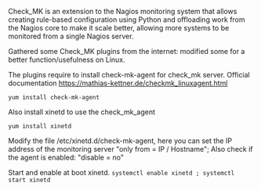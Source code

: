 Check_MK is an extension to the Nagios monitoring system that allows creating rule-based configuration using Python and offloading work from the Nagios core to make it scale better, allowing more systems to be monitored from a single Nagios server.

Gathered some Check_MK plugins from the internet: modified some for a better function/usefulness on Linux.

The plugins require to install check-mk-agent for check_mk server.
Official documentation https://mathias-kettner.de/checkmk_linuxagent.html

```yum install check-mk-agent```

Also install xinetd to use the check_mk_agent

```yum install xinetd```

Modify the file /etc/xinetd.d/check-mk-agent, here you can set the IP address of the monitoring server
"only from = IP / Hostname"; Also check if the agent is enabled: "disable  = no"

Start and enable at boot xinetd.
```systemctl enable xinetd ; systemctl start xinetd```

